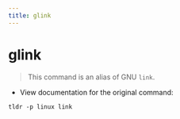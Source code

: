 ```yaml
---
title: glink
---
```

# glink

> This command is an alias of GNU `link`.

- View documentation for the original command:

`tldr -p linux link`
